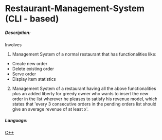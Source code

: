 # Restaurant-Management-System (CLI - based)

##### Description:
Involves
1. Management System of a normal restaurant that has functionalities like:
- Create new order
- Delete existing order
- Serve order
- Display item statistics
2. Management System of a restaurant having all the above functionalities plus an added liberty for greedy owner who wants to insert the new order in the list wherever he pleases to satisfy his revenue model, which states that 'every 3 consecutive orders in the pending orders list should give an average revenue of at least x'.

##### Language:
[C++](http://www.cplusplus.org/)
